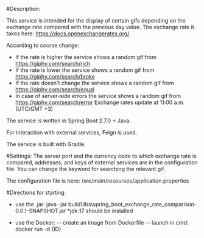 #Description:

This service is intended for the display of certain gifs depending on the exchange rate compared with the previous day value.
The exchange rate it takes here: https://docs.openexchangerates.org/

According to course change:
- If the rate is higher the service shows a random gif from https://giphy.com/search/rich
- If the rate is lower the service shows a random gif from https://giphy.com/search/broke
- If the rate doesn't change the service shows a random gif from https://giphy.com/search/equal
- In case of server-side errors the service shows a random gif from https://giphy.com/search/error
Exchange rates update at 11:00 a.m. (UTC/GMT +3)

The service is written in Spring Boot 2.7.0 + Java.

For interaction with external services, Feign is used.

The service is built with Gradle.

#Settings:
The server port and the currency code to which exchange rate is compared, addresses, and keys of external services are in the configuration file. 
You can change the keyword for searching the relevant gif. 

The configuration file is here:
/src/main/resourses/application.properties




#Directions for starting:
 
 - use the .jar: 
java -jar build\libs\spring_boot_exchange_rate_comparison-0.0.1-SNAPSHOT.jar
*jdk:17 should be installed

 - use the Docker:
-- create an image from Dockerfile
-- launch in cmd: docker run -d {ID}
